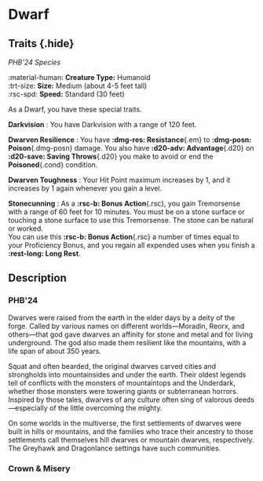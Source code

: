 # Dwarf

## Traits {.hide}

*PHB'24 Species*

:material-human: **Creature Type:** Humanoid  
:trt-size: **Size:** Medium (about 4-5 feet tall)  
:rsc-spd: **Speed:** Standard (30 feet)

As a Dwarf, you have these special traits.

**Darkvision**
:   You have Darkvision with a range of 120 feet.

**Dwarven Resilience**
:   You have **:dmg-res: Resistance**{.em} to **:dmg-posn: Poison**{.dmg-posn} damage. You also have **:d20-adv: Advantage**{.d20} on **:d20-save: Saving Throws**{.d20} you make to avoid or end the **Poisoned**{.cond} condition.

**Dwarven Toughness**
:   Your Hit Point maximum increases by 1, and it increases by 1 again whenever you gain a level.

**Stonecunning** 
:   As a **:rsc-b: Bonus Action**{.rsc}, you gain Tremorsense with a range of 60 feet for 10 minutes. You must be on a stone surface or touching a stone surface to use this Tremorsense. The stone can be natural or worked.  
    You can use this **:rsc-b: Bonus Action**{.rsc} a number of times equal to your Proficiency Bonus, and you regain all expended uses when you finish a **:rest-long: Long Rest**.

## Description

### PHB'24

Dwarves were raised from the earth in the elder days by a deity of the forge. Called by various names on different worlds—Moradin, Reorx, and others—that god gave dwarves an affinity for stone and metal and for living underground. The god also made them resilient like the mountains, with a life span of about 350 years.

Squat and often bearded, the original dwarves carved cities and strongholds into mountainsides and under the earth. Their oldest legends tell of conflicts with the monsters of mountaintops and the Underdark, whether those monsters were towering giants or subterranean horrors. Inspired by those tales, dwarves of any culture often sing of valorous deeds—especially of the little overcoming the mighty.

On some worlds in the multiverse, the first settlements of dwarves were built in hills or mountains, and the families who trace their ancestry to those settlements call themselves hill dwarves or mountain dwarves, respectively. The Greyhawk and Dragonlance settings have such communities.

### Crown & Misery

